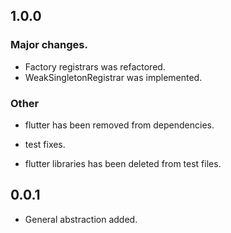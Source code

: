 ## 1.0.0
### Major changes.

* Factory registrars was refactored.
* WeakSingletonRegistrar was implemented.

### Other
* flutter has been removed from dependencies.

* test fixes.

* flutter libraries has been deleted from test files.

## 0.0.1

* General abstraction added.
